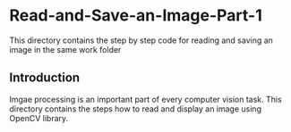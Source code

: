 # Read-and-Save-an-Image-Part-1
This directory contains the step by step code for reading and saving an image in the same work folder 

## Introduction
Imgae processing is an important part of every computer vision task. This directory contains the steps how to read and display an image using OpenCV library.

